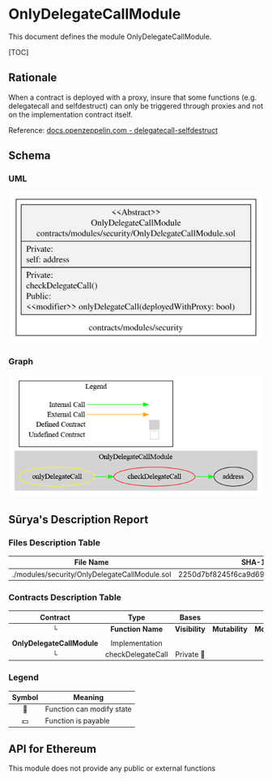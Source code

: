# OnlyDelegateCallModule

This document defines the module OnlyDelegateCallModule.

[TOC]

## Rationale

When a contract is deployed with a proxy, insure that some functions (e.g. delegatecall and selfdestruct) can only be triggered through proxies and not on the implementation contract itself.

Reference: [docs.openzeppelin.com - delegatecall-selfdestruct](https://docs.openzeppelin.com/upgrades-plugins/1.x/faq#delegatecall-selfdestruct)



## Schema

### UML

![OnlyDelegateCallModule](../../schema/sol2uml/security/OnlyDelegateCallModule.svg)

### Graph

![surya_graph_OnlyDelegateCallModule.sol](../../schema/surya_graph/surya_graph_OnlyDelegateCallModule.sol.png)

## Sūrya's Description Report

### Files Description Table


| File Name                                     | SHA-1 Hash                               |
| --------------------------------------------- | ---------------------------------------- |
| ./modules/security/OnlyDelegateCallModule.sol | 2250d7bf8245f6ca9d694ac7b29b76421f45ff33 |


### Contracts Description Table


|          Contract          |       Type        |     Bases      |                |               |
| :------------------------: | :---------------: | :------------: | :------------: | :-----------: |
|             └              | **Function Name** | **Visibility** | **Mutability** | **Modifiers** |
|                            |                   |                |                |               |
| **OnlyDelegateCallModule** |  Implementation   |                |                |               |
|             └              | checkDelegateCall |   Private 🔐    |                |               |


### Legend

| Symbol | Meaning                   |
| :----: | ------------------------- |
|   🛑    | Function can modify state |
|   💵    | Function is payable       |

## API for Ethereum

This module does not provide any public or external functions
